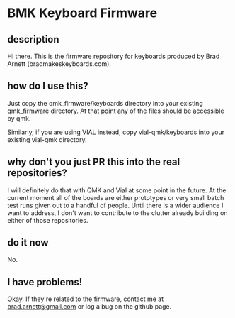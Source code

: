 # BMK Keyboard Firmware

## description

Hi there.  This is the firmware repository for keyboards produced by Brad Arnett (bradmakeskeyboards.com).

## how do I use this?

Just copy the qmk_firmware/keyboards directory into your existing qmk_firmware directory.  At that point any of the files should be accessible by qmk.

Similarly, if you are using VIAL instead, copy vial-qmk/keyboards into your existing vial-qmk directory.

## why don't you just PR this into the real repositories?

I will definitely do that with QMK and Vial at some point in the future.  At the current moment all of the boards are either prototypes or very small batch test runs given out to a handful of people.  Until there is a wider audience I want to address, I don't want to contribute to the clutter already building on either of those repositories.

## do it now

No.

## I have problems!

Okay.  If they're related to the firmware, contact me at brad.arnett@gmail.com or log a bug on the github page.
